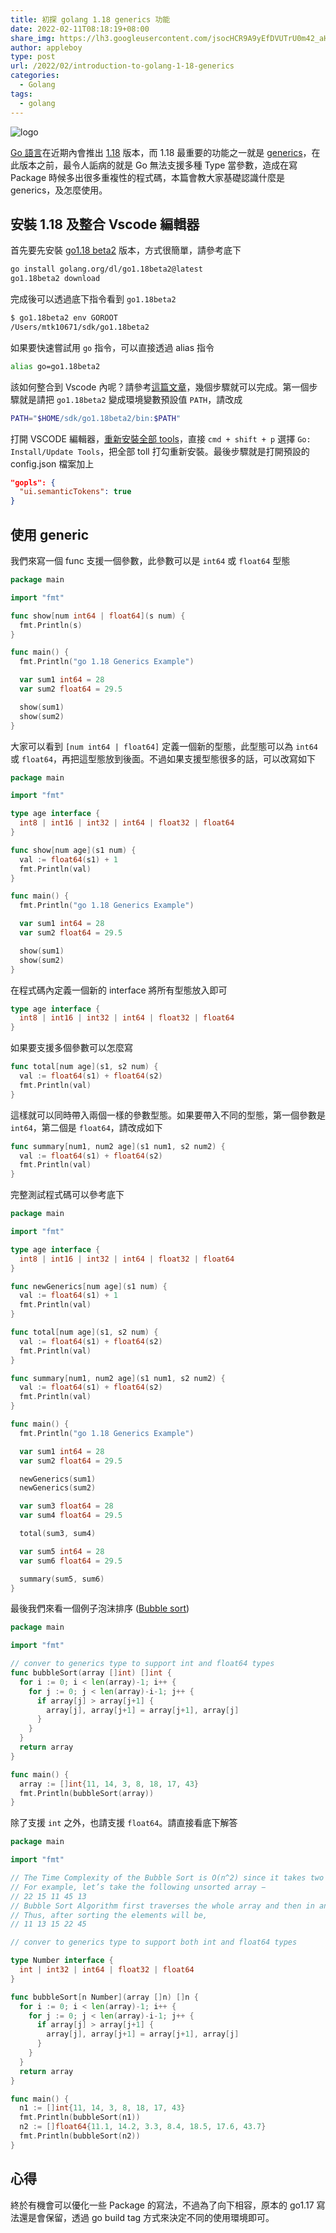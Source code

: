 ```yaml
---
title: 初探 golang 1.18 generics 功能
date: 2022-02-11T08:18:19+08:00
share_img: https://lh3.googleusercontent.com/jsocHCR9A9yEfDVUTrU0m42_aHhTEVDGW5p5PsQSx7GSlkt3gLjohfXH3S7P7p982332ruU_e-EtW0LwmiuZjvN65VIcyME-zE35C6EM0IV1nqY6KoNw3dwW2djjid3F-T5YgnJothA=w1920-h1080
author: appleboy
type: post
url: /2022/02/introduction-to-golang-1-18-generics
categories:
  - Golang
tags:
  - golang
---
```


![logo](https://lh3.googleusercontent.com/jsocHCR9A9yEfDVUTrU0m42_aHhTEVDGW5p5PsQSx7GSlkt3gLjohfXH3S7P7p982332ruU_e-EtW0LwmiuZjvN65VIcyME-zE35C6EM0IV1nqY6KoNw3dwW2djjid3F-T5YgnJothA=w1920-h1080 )

[Go 語言][3]在近期內會推出 [1.18][2] 版本，而 1.18 最重要的功能之一就是 [generics][1]，在此版本之前，最令人詬病的就是 Go 無法支援多種 Type 當參數，造成在寫 Package 時候多出很多重複性的程式碼，本篇會教大家基礎認識什麼是 generics，及怎麼使用。

[1]:https://go.dev/doc/tutorial/generics
[2]:https://tip.golang.org/doc/go1.18
[3]:https://go.dev/

<!--more-->

## 安裝 1.18 及整合 Vscode 編輯器

首先要先安裝 [go1.18 beta2](https://go.dev/blog/go1.18beta2) 版本，方式很簡單，請參考底下

```sh
go install golang.org/dl/go1.18beta2@latest
go1.18beta2 download
```

完成後可以透過底下指令看到 `go1.18beta2`

```sh
$ go1.18beta2 env GOROOT
/Users/mtk10671/sdk/go1.18beta2
```

如果要快速嘗試用 `go` 指令，可以直接透過 alias 指令

```sh
alias go=go1.18beta2
```

該如何整合到 Vscode 內呢？請參考[這篇文章][11]，幾個步驟就可以完成。第一個步驟就是請把 `go1.18beta2` 變成環境變數預設值 `PATH`，請改成

```sh
PATH="$HOME/sdk/go1.18beta2/bin:$PATH"
```

打開 VSCODE 編輯器，[重新安裝全部 tools](https://github.com/golang/vscode-go/blob/master/docs/commands.md#go-installupdate-tools)，直接 `cmd + shift + p` 選擇 `Go: Install/Update Tools`，把全部 toll 打勾重新安裝。最後步驟就是打開預設的 config.json 檔案加上

```json
"gopls": {
  "ui.semanticTokens": true
}
```

[11]: https://github.com/golang/vscode-go/blob/master/docs/advanced.md#using-go118

## 使用 generic

我們來寫一個 func 支援一個參數，此參數可以是 `int64` 或 `float64` 型態

```go
package main

import "fmt"

func show[num int64 | float64](s num) {
  fmt.Println(s)
}

func main() {
  fmt.Println("go 1.18 Generics Example")

  var sum1 int64 = 28
  var sum2 float64 = 29.5

  show(sum1)
  show(sum2)
}
```

大家可以看到 `[num int64 | float64]` 定義一個新的型態，此型態可以為 `int64` 或 `float64`，再把這型態放到後面。不過如果支援型態很多的話，可以改寫如下

```go
package main

import "fmt"

type age interface {
  int8 | int16 | int32 | int64 | float32 | float64
}

func show[num age](s1 num) {
  val := float64(s1) + 1
  fmt.Println(val)
}

func main() {
  fmt.Println("go 1.18 Generics Example")

  var sum1 int64 = 28
  var sum2 float64 = 29.5

  show(sum1)
  show(sum2)
}
```

在程式碼內定義一個新的 interface 將所有型態放入即可

```go
type age interface {
  int8 | int16 | int32 | int64 | float32 | float64
}
```

如果要支援多個參數可以怎麼寫

```go
func total[num age](s1, s2 num) {
  val := float64(s1) + float64(s2)
  fmt.Println(val)
}
```

這樣就可以同時帶入兩個一樣的參數型態。如果要帶入不同的型態，第一個參數是 `int64`，第二個是 `float64`，請改成如下

```go
func summary[num1, num2 age](s1 num1, s2 num2) {
  val := float64(s1) + float64(s2)
  fmt.Println(val)
}
```

完整測試程式碼可以參考底下

```go
package main

import "fmt"

type age interface {
  int8 | int16 | int32 | int64 | float32 | float64
}

func newGenerics[num age](s1 num) {
  val := float64(s1) + 1
  fmt.Println(val)
}

func total[num age](s1, s2 num) {
  val := float64(s1) + float64(s2)
  fmt.Println(val)
}

func summary[num1, num2 age](s1 num1, s2 num2) {
  val := float64(s1) + float64(s2)
  fmt.Println(val)
}

func main() {
  fmt.Println("go 1.18 Generics Example")

  var sum1 int64 = 28
  var sum2 float64 = 29.5

  newGenerics(sum1)
  newGenerics(sum2)

  var sum3 float64 = 28
  var sum4 float64 = 29.5

  total(sum3, sum4)

  var sum5 int64 = 28
  var sum6 float64 = 29.5

  summary(sum5, sum6)
}
```

最後我們來看一個例子泡沫排序 ([Bubble sort](https://en.wikipedia.org/wiki/Bubble_sort))

```go
package main

import "fmt"

// conver to generics type to support int and float64 types
func bubbleSort(array []int) []int {
  for i := 0; i < len(array)-1; i++ {
    for j := 0; j < len(array)-i-1; j++ {
      if array[j] > array[j+1] {
        array[j], array[j+1] = array[j+1], array[j]
      }
    }
  }
  return array
}

func main() {
  array := []int{11, 14, 3, 8, 18, 17, 43}
  fmt.Println(bubbleSort(array))
}
```

除了支援 `int` 之外，也請支援 `float64`。請直接看底下解答

```go
package main

import "fmt"

// The Time Complexity of the Bubble Sort is O(n^2) since it takes two nested loops to check the adjacent element.
// For example, let’s take the following unsorted array −
// 22 15 11 45 13
// Bubble Sort Algorithm first traverses the whole array and then in another loop checks if the adjacent elements are in order or not.
// Thus, after sorting the elements will be,
// 11 13 15 22 45

// conver to generics type to support both int and float64 types

type Number interface {
  int | int32 | int64 | float32 | float64
}

func bubbleSort[n Number](array []n) []n {
  for i := 0; i < len(array)-1; i++ {
    for j := 0; j < len(array)-i-1; j++ {
      if array[j] > array[j+1] {
        array[j], array[j+1] = array[j+1], array[j]
      }
    }
  }
  return array
}

func main() {
  n1 := []int{11, 14, 3, 8, 18, 17, 43}
  fmt.Println(bubbleSort(n1))
  n2 := []float64{11.1, 14.2, 3.3, 8.4, 18.5, 17.6, 43.7}
  fmt.Println(bubbleSort(n2))
}
```

## 心得

終於有機會可以優化一些 Package 的寫法，不過為了向下相容，原本的 go1.17 寫法還是會保留，透過 go build tag 方式來決定不同的使用環境即可。
